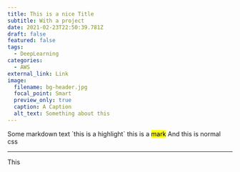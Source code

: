```yaml
---
title: This is a nice Title
subtitle: With a project
date: 2021-02-23T22:50:39.781Z
draft: false
featured: false
tags:
  - DeepLearning
categories:
  - AWS
external_link: Link
image:
  filename: bg-header.jpg
  focal_point: Smart
  preview_only: true
  caption: A Caption
  alt_text: Something about this
---
```

Some markdown text \`this is a highlight\` this is a <mark>mark</mark> And this is normal css

<hr>

This